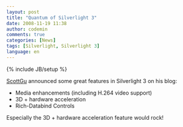 ```yaml
---
layout: post
title: "Quantum of Silverlight 3"
date: 2008-11-19 11:38
author: codemin
comments: true
categories: [News]
tags: [Silverlight, Silverlight 3]
language: en
---
```

{% include JB/setup %}
<p><a href="http://weblogs.asp.net/scottgu/archive/2008/11/16/update-on-silverlight-2-and-a-glimpse-of-silverlight-3.aspx">ScottGu</a> announced some great features in Silverlight 3 on his blog:</p>  <ul>   <li>Media enhancements (including H.264 video support) </li>    <li>3D + hardware acceleration </li>    <li>Rich-Databind Controls </li> </ul>  <p>Especially the 3D + hardware acceleration feature would rock!</p>
